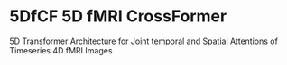# 5DfCF 5D fMRI CrossFormer
5D Transformer Architecture for Joint temporal and Spatial Attentions of Timeseries 4D fMRI Images
